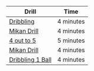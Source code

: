 | Drill | Time |
| ------- | -------- |
| [Dribbling](./dribbling.md) | 4 minutes |
| [Mikan Drill](./mikan.md) | 4 minutes | 
| [4 out to 5](./4-out-to-5-transition.md) | 5 minutes | 
| [Mikan Drill](./mikan.md) | 4 minutes | 
| [Dribbling 1 Ball](./dribbling-1.md) | 4 minutes |




